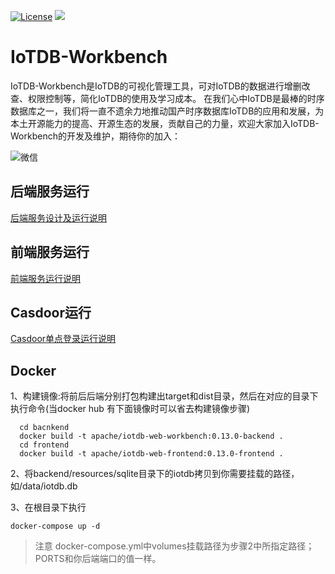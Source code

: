<!--

    Licensed to the Apache Software Foundation (ASF) under one
    or more contributor license agreements.  See the NOTICE file
    distributed with this work for additional information
    regarding copyright ownership.  The ASF licenses this file
    to you under the Apache License, Version 2.0 (the
    "License"); you may not use this file except in compliance
    with the License.  You may obtain a copy of the License at
        http://www.apache.org/licenses/LICENSE-2.0
    Unless required by applicable law or agreed to in writing,
    software distributed under the License is distributed on an
    "AS IS" BASIS, WITHOUT WARRANTIES OR CONDITIONS OF ANY
    KIND, either express or implied.  See the License for the
    specific language governing permissions and limitations
    under the License.

-->

[![License](https://img.shields.io/badge/license-Apache%202-4EB1BA.svg)](https://www.apache.org/licenses/LICENSE-2.0.html)
![](https://img.shields.io/badge/java--language-1.8-blue.svg)

# IoTDB-Workbench

IoTDB-Workbench是IoTDB的可视化管理工具，可对IoTDB的数据进行增删改查、权限控制等，简化IoTDB的使用及学习成本。
在我们心中IoTDB是最棒的时序数据库之一，我们将一直不遗余力地推动国产时序数据库IoTDB的应用和发展，为本土开源能力的提高、开源生态的发展，贡献自己的力量，欢迎大家加入IoTDB-Workbench的开发及维护，期待你的加入：

![微信](backend/doc/image/wechat.png)

## 后端服务运行

[后端服务设计及运行说明](backend/README.md)

## 前端服务运行

[前端服务运行说明](frontend/README.md)

## Casdoor运行

[Casdoor单点登录运行说明](casdoor.md)


## Docker

1、构建镜像:将前后后端分别打包构建出target和dist目录，然后在对应的目录下执行命令(当docker hub 有下面镜像时可以省去构建镜像步骤)

```shell script
  cd bacnkend
  docker build -t apache/iotdb-web-workbench:0.13.0-backend .
  cd frontend
  docker build -t apache/iotdb-web-frontend:0.13.0-frontend .
```

2、将backend/resources/sqlite目录下的iotdb拷贝到你需要挂载的路径，如/data/iotdb.db

3、在根目录下执行

`docker-compose up -d`

> 注意 docker-compose.yml中volumes挂载路径为步骤2中所指定路径；PORTS和你后端端口的值一样。